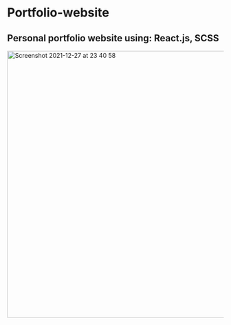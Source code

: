 # Portfolio-website

## Personal portfolio website using: React.js, SCSS

<img width="620" alt="Screenshot 2021-12-27 at 23 40 58" src="https://user-images.githubusercontent.com/68688135/147512684-aed290aa-080a-489d-90de-195dd81909ea.png">
